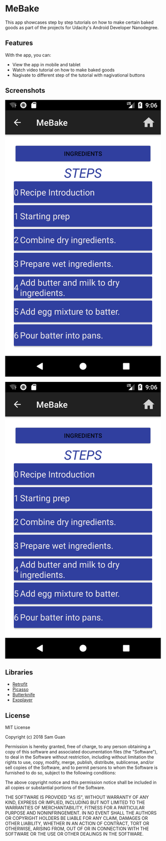 # MeBake
This app showcases step by step tutorials on how to make certain baked goods as part of the projects for Udacity's Android Developer Nanodegree.

## Features

With the app, you can:
* View the app in mobile and tablet
* Watch video tutorial on how to make baked goods
* Nagivate to different step of the tutorial with nagivational buttons


## Screenshots

![screen](app/src/main/res/drawable/screenone.png)

![screen](app/src/main/res/drawable/screenone.png)


## Libraries


* [Retrofit](https://github.com/square/retrofit)
* [Picasso](http://square.github.io/picasso/)
* [Butterknife](http://jakewharton.github.io/butterknife/)
* [Exoplayer](https://github.com/google/ExoPlayer)



## License

MIT License

Copyright (c) 2018 Sam Guan

Permission is hereby granted, free of charge, to any person obtaining a copy
of this software and associated documentation files (the "Software"), to deal
in the Software without restriction, including without limitation the rights
to use, copy, modify, merge, publish, distribute, sublicense, and/or sell
copies of the Software, and to permit persons to whom the Software is
furnished to do so, subject to the following conditions:

The above copyright notice and this permission notice shall be included in all
copies or substantial portions of the Software.

THE SOFTWARE IS PROVIDED "AS IS", WITHOUT WARRANTY OF ANY KIND, EXPRESS OR
IMPLIED, INCLUDING BUT NOT LIMITED TO THE WARRANTIES OF MERCHANTABILITY,
FITNESS FOR A PARTICULAR PURPOSE AND NONINFRINGEMENT. IN NO EVENT SHALL THE
AUTHORS OR COPYRIGHT HOLDERS BE LIABLE FOR ANY CLAIM, DAMAGES OR OTHER
LIABILITY, WHETHER IN AN ACTION OF CONTRACT, TORT OR OTHERWISE, ARISING FROM,
OUT OF OR IN CONNECTION WITH THE SOFTWARE OR THE USE OR OTHER DEALINGS IN THE
SOFTWARE.